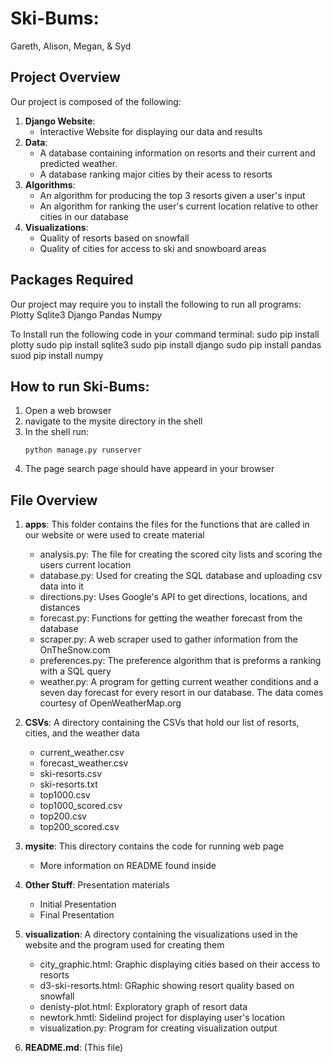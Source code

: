 # Ski-Bums:
Gareth, Alison, Megan, & Syd


## Project Overview
Our project is composed of the following:
1. **Django Website**:
    - Interactive Website for displaying our data and results
2. **Data**:
    - A database containing information on resorts and their current and predicted weather.
    - A database ranking major cities by their acess to resorts
3. **Algorithms**:
    - An algorithm for producing the top 3 resorts given a user's input
    - An algorithm for ranking the user's current location relative to other cities in our database
4. **Visualizations**:
    - Quality of resorts based on snowfall
    - Quality of cities for access to ski and snowboard areas
    
## Packages Required 
Our project may require you to install the following to run all programs:
Plotty
Sqlite3
Django
Pandas
Numpy

To Install run the following code in your command terminal:
sudo pip install plotty
sudo pip install sqlite3
sudo pip install django
sudo pip install pandas
suod pip install numpy

## How to run Ski-Bums:
1. Open a web browser
2. navigate to the mysite directory in the shell
3. In the shell run:
    ```
    python manage.py runserver
    ```
4. The page search page should have appeard in your browser

## File Overview 
1. **apps**: This folder contains the files for the functions that are called in our website or were used to create material
    - analysis.py: The file for creating the scored city lists and scoring the users current location
    - database.py: Used for creating the SQL database and uploading csv data into it 
    - directions.py: Uses Google's API to get directions, locations, and distances
    - forecast.py: Functions for getting the weather forecast from the database
    - scraper.py: A web scraper used to gather information from the OnTheSnow.com
    - preferences.py: The preference algorithm that is preforms a ranking with a SQL query
    - weather.py: A program for getting current weather conditions and a seven day forecast for every resort in our database. The data comes courtesy of OpenWeatherMap.org

2. **CSVs**: A directory containing the CSVs that hold our list of resorts, cities, and the weather data
    - current_weather.csv
    - forecast_weather.csv
    - ski-resorts.csv
    - ski-resorts.txt
    - top1000.csv
    - top1000_scored.csv
    - top200.csv
    - top200_scored.csv
    
3. **mysite**: This directory contains the code for running web page
    - More information on README found inside
    
4. **Other Stuff**: Presentation materials
    - Initial Presentation
    - Final Presentation
    
5. **visualization**:  A directory containing the visualizations used in the website and the program used for creating them
    - city_graphic.html: Graphic displaying cities based on their access to resorts
    - d3-ski-resorts.html: GRaphic showing resort quality based on snowfall
    - denisty-plot.html: Exploratory graph of resort data
    - newtork.hmtl: Sidelind project for displaying user's location
    - visualization.py: Program for creating visualization output
    
6. **README.md**: (This file)
